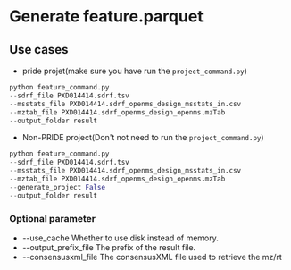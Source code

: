 # Generate feature.parquet

## Use cases
- pride projet(make sure you have run the `project_command.py`)

```python
python feature_command.py
--sdrf_file PXD014414.sdrf.tsv
--msstats_file PXD014414.sdrf_openms_design_msstats_in.csv
--mztab_file PXD014414.sdrf_openms_design_openms.mzTab
--output_folder result
```

- Non-PRIDE project(Don't not need to run the `project_command.py`)

```python
python feature_command.py
--sdrf_file PXD014414.sdrf.tsv
--msstats_file PXD014414.sdrf_openms_design_msstats_in.csv
--mztab_file PXD014414.sdrf_openms_design_openms.mzTab
--generate_project False
--output_folder result
```

### Optional parameter
- --use_cache  Whether to use disk instead of memory.
- --output_prefix_file The prefix of the result file.
- --consensusxml_file The consensusXML file used to retrieve the mz/rt

